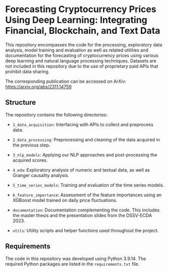 # Forecasting Cryptocurrency Prices Using Deep Learning: Integrating Financial, Blockchain, and Text Data

This repository encompasses the code for the processing, exploratory data analysis, model training and evaluation as well as related utilities and documentation for the forecasting of cryptocurrency prices using various deep learning and natural language processing techniques. Datasets are not included in this repository due to the use of proprietary paid APIs that prohibit data sharing.

The corresponding publication can be accessed on ArXiv: https://arxiv.org/abs/2311.14759


## Structure

The repository contains the following directories:

- <code>1_data_acquisition</code>: Interfacing with APIs to collect and preprocess data.

- <code>2_data_processing</code>: Preprocessing and cleaning of the data acquired in the previous step.

- <code>3_nlp_models</code>: Applying our NLP approaches and post-processing the acquired scores.

- <code>4_eda</code>: Exploratory analysis of numeric and textual data, as well as Granger causality analysis.

- <code>5_time_series_models</code>: Training and evaluation of the time series models.

- <code>6_feature_importance</code>: Assessment of the feature importances using an XGBoost model trained on daily price fluctuations.

- <code>documentation</code>: Documentation complementing the code. This includes the master thesis and the presentation slides from the DSSV-ECDA 2023.

- <code>utils</code>: Utility scripts and helper functions used throughout the project.


## Requirements

The code in this repository was developed using Python 3.9.14. The required Python packages are listed in the <code>requirements.txt</code> file.
